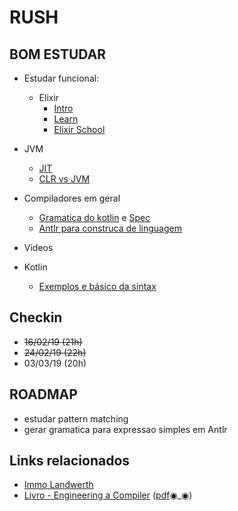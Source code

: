 # RUSH

## BOM ESTUDAR

* Estudar funcional:
    * Elixir
      * [Intro](https://elixir-lang.org/getting-started/introduction.html) 
      * [Learn](https://github.com/dwyl/learn-elixir)
      * [Elixir School](https://elixirschool.com/en/)
* JVM
   * [JIT](https://aboullaite.me/understanding-jit-compiler-just-in-time-compiler/)
   * [CLR vs JVM](https://blog.overops.com/clr-vs-jvm-how-the-battle-between-net-and-java-extends-to-the-vm-level/)
   
* Compiladores em geral
    * [Gramatica do kotlin](http://kotlinlang.org/docs/reference/grammar.html) e [Spec](https://github.com/JetBrains/kotlin-spec/tree/spec-rework/src/grammar)
    * [Antlr para construca de linguagem](https://www.antlr.org/)
* Videos
    
* Kotlin
   * [Exemplos e básico da sintax](https://try.kotlinlang.org/#/Examples/Basic%20syntax%20walk-through/Use%20a%20conditional%20expression/Use%20a%20conditional%20expression.kt)

## Checkin

* ~~16/02/19 (21h)~~
* ~~24/02/19 (22h)~~
* 03/03/19 (20h)

## ROADMAP

* estudar pattern matching
* gerar gramatica para expressao simples em Antlr

## Links relacionados

* [Immo Landwerth](https://www.youtube.com/playlist?list=PLRAdsfhKI4OWNOSfS7EUu5GRAVmze1t2y)
* [Livro - Engineering a Compiler](https://www.amazon.com/Engineering-Compiler-Keith-Cooper-ebook-dp-B00J5AS70G/dp/B00J5AS70G/ref=mt_kindle?_encoding=UTF8&me=&qid=) ([pdf](https://bit.ly/2TbybbK)◉_◉)
